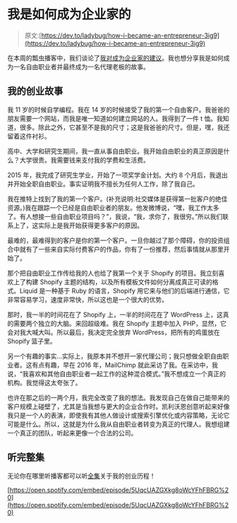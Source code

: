 # 我是如何成为企业家的

> 原文:[https://dev.to/ladybug/how-i-became-an-entrepreneur-3ig9](https://dev.to/ladybug/how-i-became-an-entrepreneur-3ig9)

在本周的瓢虫播客中，我们谈论了[我对成为企业家的建议](https://ladybug.dev/episode/ask-kelly-about-entrepreneurship/)。我也想分享我是如何成为一名自由职业者并最终成为一名代理老板的故事。

## [](#my-entrepreneurship-story)我的创业故事

我 11 岁的时候自学编程。我在 14 岁的时候接受了我的第一个自由客户。我爸爸的朋友需要一个网站，而我是唯一知道如何建立网站的人。我得到了一件 t 恤。我知道，很多。除此之外，它甚至不是我的尺寸；这是我爸爸的尺寸。但是，嘿，我还留着这件衬衫。

高中、大学和研究生期间，我一直从事自由职业。我开始自由职业的真正原因是什么？大学很贵。我需要钱来支付我的学费和生活费。

2015 年，我完成了研究生学业，开始了一项奖学金计划。大约 8 个月后，我退出并开始全职自由职业。事实证明我不擅长为任何人工作，除了我自己。

我在推特上找到了我的第一个客户。(补充说明:社交媒体是获得第一批客户的绝佳资源。)我在跟踪一个已经是自由职业者的朋友。他发微博说，“嘿，我工作太多了。有人想接一些自由职业项目吗？”，我说，“我，求你了，我很穷。”所以我们联系上了，这实际上是我开始获得更多客户的原因。

最难的，最难得到的客户是你的第一个客户。一旦你越过了那个障碍，你的投资组合中就有了一些来自实际付费客户的作品，你有了一份推荐，然后事情就从那里开始了。

那个把自由职业工作传给我的人也给了我第一个关于 Shopify 的项目。我立刻喜欢上了构建 Shopify 主题的结构，以及所有模板文件如何分离成真正可读的格式。Liquid 是一种基于 Ruby 的语言，Shopify 用它来与他们的后端进行通信，它非常容易学习，速度非常快，所以这也是一个很大的优势。

那时，我一半的时间花在了 Shopify 上，一半的时间花在了 WordPress 上，这真的需要两个独立的大脑。来回超级难。我在 Shopify 主题中加入 PHP，显然，它会对我大喊大叫。所以最后，我决定完全放弃 WordPress，把所有的鸡蛋放在 Shopify 篮子里。

另一个有趣的事实...实际上，我原本并不想开一家代理公司；我只想做全职自由职业者。这有点有趣，早在 2016 年，MailChimp 就此采访了我。在采访中，我说，“我喜欢和其他自由职业者一起工作的这种混合模式。”我不想成立一个真正的机构。我觉得这太夸张了。

也许在那之后的一两个月，我完全改变了我的想法。我发现自己在做自己能带来的客户规模上碰壁了，尤其是当我想与更大的企业合作时。凯利沃恩创意听起来好像我只是一个人的表演，即使我有其他人做设计或搜索引擎优化或内容策略，无论它可能是什么。所以，这就是为什么我从自由职业者转变为真正的代理人。我想组建一个真正的团队，听起来更像一个合法的公司。

## [](#listen-to-the-full-episode)听完整集

无论你在哪里听播客都可以听[全集](https://ladybug.dev/episode/ask-kelly-about-entrepreneurship/)关于我的创业历程！

[https://open.spotify.com/embed/episode/5UqcUAZGXkg8oWcYFhFBRG%20](https://open.spotify.com/embed/episode/5UqcUAZGXkg8oWcYFhFBRG%20)